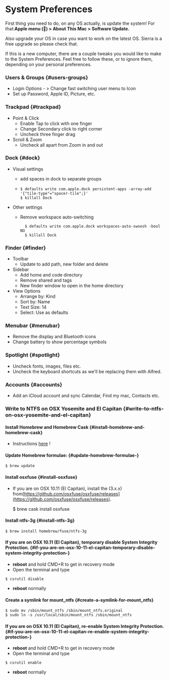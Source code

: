 # System Preferences

First thing you need to do, on any OS actually, is update the system! For that:**Apple menu \(\) &gt; About This Mac &gt; Software Update.**

Also upgrade your OS in case you want to work on the latest OS. Sierra is a free upgrade so please check that.

If this is a new computer, there are a couple tweaks you would like to make to the System Preferences. Feel free to follow these, or to ignore them, depending on your personal preferences.

### Users & Groups {#users-groups}

* Login Options -
  &gt;
   Change fast switching user menu to Icon
* Set up Password, Apple ID, Picture, etc.

### Trackpad {#trackpad}

* Point 
  &
   Click
  * Enable Tap to click with one finger
  * Change Secondary click to right corner
  * Uncheck three finger drag
* Scroll 
  &
   Zoom
  * Uncheck all apart from Zoom in and out

### Dock {#dock}

* Visual settings
  * add spaces in dock to separate groups

  * ```
    $ defaults write com.apple.dock persistent-apps -array-add '{"tile-type"="spacer-tile";}'
    $ killall Dock
    ```

* Other settings

  * Remove workspace auto-switching

    ```
      $ defaults write com.apple.dock workspaces-auto-swoosh -bool NO
      $ killall Dock
    ```

### Finder {#finder}

* Toolbar
  * Update to add path, new folder and delete
* Sidebar
  * Add home and code directory
  * Remove shared and tags
  * New finder window to open in the home directory
* View Options
  * Arrange by: Kind
  * Sort by: Name
  * Text Size: 14
  * Select: Use as defaults

### Menubar {#menubar}

* Remove the display and Bluetooth icons
* Change battery to show percentage symbols

### Spotlight {#spotlight}

* Uncheck fonts, images, files etc.
* Uncheck the keyboard shortcuts as we'll be replacing them with Alfred.

### Accounts {#accounts}

* Add an iCloud account and sync Calendar, Find my mac, Contacts etc.

### Write to NTFS on OSX Yosemite and El Capitan {#write-to-ntfs-on-osx-yosemite-and-el-capitan}

#### Install Homebrew and Homebrew Cask {#install-homebrew-and-homebrew-cask}

* Instructions
  [here](http://sourabhbajaj.com/mac-setup/Homebrew/README.html)
  !

#### Update Homebrew formulae: {#update-homebrew-formulae-}

```
$ brew update
```

#### Install osxfuse {#install-osxfuse}

* If you are on OSX 10.11 \(El Capitan\), install the \(3.x.x\) from[https://github.com/osxfuse/osxfuse/releases](https://github.com/osxfuse/osxfuse/releases).

  $ brew cask install osxfuse

#### Install ntfs-3g {#install-ntfs-3g}

```
$ brew install homebrew/fuse/ntfs-3g
```

#### If you are on OSX 10.11 \(El Capitan\), temporary disable System Integrity Protection. {#if-you-are-on-osx-10-11-el-capitan-temporary-disable-system-integrity-protection-}

* **reboot**
  and hold CMD+R to get in recovery mode
* Open the terminal and type

```
$ csrutil disable
```

* **reboot**
  normally

#### Create a symlink for mount\_ntfs {#create-a-symlink-for-mount_ntfs}

```
$ sudo mv /sbin/mount_ntfs /sbin/mount_ntfs.original
$ sudo ln -s /usr/local/sbin/mount_ntfs /sbin/mount_ntfs
```

#### If you are on OSX 10.11 \(El Capitan\), re-enable System Integrity Protection. {#if-you-are-on-osx-10-11-el-capitan-re-enable-system-integrity-protection-}

* **reboot**
  and hold CMD+R to get in recovery mode
* Open the terminal and type

```
$ csrutil enable
```

* **reboot**
  normally



